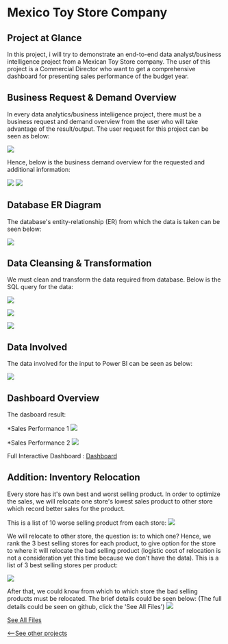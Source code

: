 # Mexico Toy Store Company

## Project at Glance
In this project, i will try to demonstrate an end-to-end data analyst/business intelligence project from a Mexican Toy Store company. The user of this project is a Commercial Director who want to get a comprehensive dashboard for presenting sales performance of the budget year.

## Business Request & Demand Overview
In every data analytics/business inteliigence project, there must be a business request and demand overview from the user who will take advantage of the result/output. The user request for this project can be seen as below:

![](/images/bizreq.jpeg)

Hence, below is the business demand overview for the requested and additional information:

![](/images/bizdem1.jpeg)
![](/images/bizdem2.jpeg)

## Database ER Diagram
The database's entity-relationship (ER) from which the data is taken can be seen below:

![](/images/er.jpeg)

## Data Cleansing & Transformation
We must clean and transform the data required from database. Below is the SQL query for the data:

![](/images/sql1.jpeg)

![](/images/sql2.jpeg)

![](/images/sql3.jpeg)

## Data Involved
The data involved for the input to Power BI can be seen as below:

![](/images/datamodel.jpeg)

## Dashboard Overview
The dasboard result:

*Sales Performance 1
![](/images/dashh1.jpeg)

*Sales Performance 2
![](/images/dashh2.jpeg)

Full Interactive Dashboard : [Dashboard](https://app.powerbi.com/reportEmbed?reportId=15bd1209-abfb-4e83-b2fc-16c057b861a1&autoAuth=true&ctid=fedd5298-8e66-45f1-b321-fd38ad0ff722&config=eyJjbHVzdGVyVXJsIjoiaHR0cHM6Ly93YWJpLXNvdXRoLWVhc3QtYXNpYS1yZWRpcmVjdC5hbmFseXNpcy53aW5kb3dzLm5ldC8ifQ%3D%3D)

## Addition: Inventory Relocation
Every store has it's own best and worst selling product. In order to optimize the sales, we will relocate one store's lowest sales product to other store which record better
sales for the product.

This is a list of 10 worse selling product from each store:
![](/images/low_sales_rank10.jpeg)

We will relocate to other store, the question is: to which one? Hence, we rank the 3 best selling stores for each product, to give option for the store to where it will relocate
the bad selling product (logistic cost of relocation is not a consideration yet this time because we don't have the data). This is a list of 3 best selling stores per product:

![](/images/high_sales_rank3.jpeg)

After that, we could know from which to which store the bad selling products must be relocated. The brief details could be seen below: (The full details could be seen on github, click the 'See All Files')
![](/images/alt_store.jpeg)



[See All Files](https://github.com/raihanfirdausx/ecommerce-logistic)

[<--See other projects](https://raihanfirdausx.github.io/#[object%20Object])
